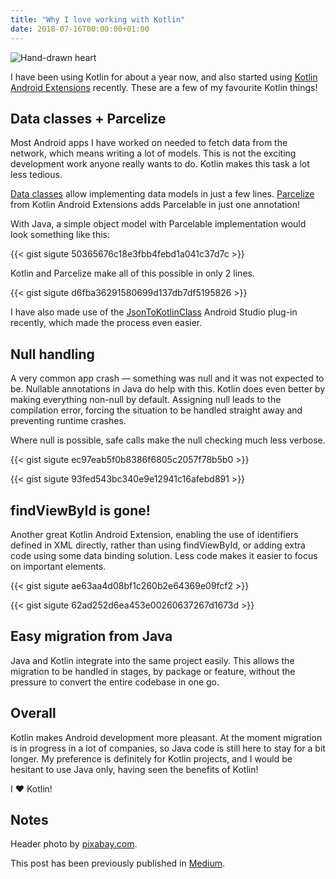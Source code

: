 ```yaml
---
title: "Why I love working with Kotlin"
date: 2018-07-16T00:00:00+01:00
---
```


![Hand-drawn heart](/images/blogs/kotlin_love/header.jpeg)

I have been using Kotlin for about a year now, and also started using [Kotlin Android Extensions](https://kotlinlang.org/docs/tutorials/android-plugin.html) recently. These are a few of my favourite Kotlin things!

<!--more-->

## Data classes + Parcelize

Most Android apps I have worked on needed to fetch data from the network, which means writing a lot of models. This is not the exciting development work anyone really wants to do. Kotlin makes this task a lot less tedious.

[Data classes](https://kotlinlang.org/docs/reference/data-classes.html) allow implementing data models in just a few lines. [Parcelize](https://kotlinlang.org/docs/tutorials/android-plugin.html#parcelable) from Kotlin Android Extensions adds Parcelable in just one annotation!

With Java, a simple object model with Parcelable implementation would look something like this:

{{< gist sigute 50365676c18e3fbb4febd1a041c37d7c >}}

Kotlin and Parcelize make all of this possible in only 2 lines.

{{< gist sigute d6fba36291580699d137db7df5195826 >}}

I have also made use of the [JsonToKotlinClass](https://github.com/wuseal/JsonToKotlinClass) Android Studio plug-in recently, which made the process even easier.

## Null handling

A very common app crash — something was null and it was not expected to be. Nullable annotations in Java do help with this. Kotlin does even better by making everything non-null by default. Assigning null leads to the compilation error, forcing the situation to be handled straight away and preventing runtime crashes.

Where null is possible, safe calls make the null checking much less verbose.

{{< gist sigute ec97eab5f0b8386f6805c2057f78b5b0 >}}

{{< gist sigute 93fed543bc340e9e12941c16afebd891 >}}

## findViewById is gone!

Another great Kotlin Android Extension, enabling the use of identifiers defined in XML directly, rather than using findViewById, or adding extra code using some data binding solution. Less code makes it easier to focus on important elements.

{{< gist sigute ae63aa4d08bf1c260b2e64369e09fcf2 >}}

{{< gist sigute 62ad252d6ea453e00260637267d1673d >}}

## Easy migration from Java

Java and Kotlin integrate into the same project easily. This allows the migration to be handled in stages, by package or feature, without the pressure to convert the entire codebase in one go.

## Overall

Kotlin makes Android development more pleasant. At the moment migration is in progress in a lot of companies, so Java code is still here to stay for a bit longer. My preference is definitely for Kotlin projects, and I would be hesitant to use Java only, having seen the benefits of Kotlin!

I ❤ Kotlin!

## Notes

Header photo by [pixabay.com](https://pixabay.com/en/notebook-address-book-point-sketch-2247351/).

This post has been previously published in [Medium](https://medium.com/@sigute/why-i-love-working-with-kotlin-a0001a302dc9).
